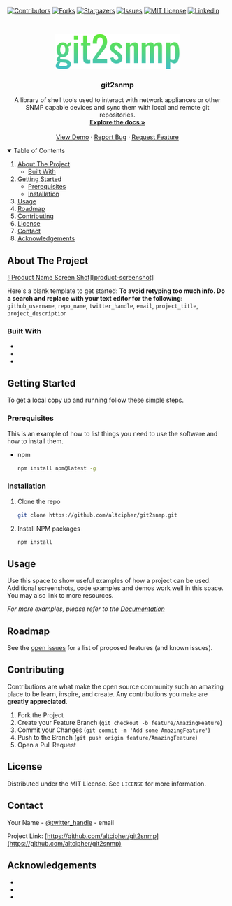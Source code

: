 <!-- PROJECT SHIELDS -->
<!--
*** I'm using markdown "reference style" links for readability.
*** Reference links are enclosed in brackets [ ] instead of parentheses ( ).
*** See the bottom of this document for the declaration of the reference variables
*** for contributors-url, forks-url, etc. This is an optional, concise syntax you may use.
*** https://www.markdownguide.org/basic-syntax/#reference-style-links
-->
[![Contributors][contributors-shield]][contributors-url]
[![Forks][forks-shield]][forks-url]
[![Stargazers][stars-shield]][stars-url]
[![Issues][issues-shield]][issues-url]
[![MIT License][license-shield]][license-url]
[![LinkedIn][linkedin-shield]][linkedin-url]



<!-- PROJECT LOGO -->
<br />
<p align="center">
  <a href="https://github.com/altcipher/git2snmp">
    <img src="images/logo3.png" alt="Logo" height="80">
  </a>

  <h3 align="center">git2snmp</h3>

  <p align="center">
    A library of shell tools used to interact with network appliances or other SNMP capable devices and sync them with local and remote git repositories.
    <br />
    <a href="https://github.com/altcipher/git2snmp"><strong>Explore the docs »</strong></a>
    <br />
    <br />
    <a href="https://github.com/altcipher/git2snmp">View Demo</a>
    ·
    <a href="https://github.com/altcipher/git2snmp/issues">Report Bug</a>
    ·
    <a href="https://github.com/altcipher/git2snmp/issues">Request Feature</a>
  </p>
</p>



<!-- TABLE OF CONTENTS -->
<details open="open">
  <summary>Table of Contents</summary>
  <ol>
    <li>
      <a href="#about-the-project">About The Project</a>
      <ul>
        <li><a href="#built-with">Built With</a></li>
      </ul>
    </li>
    <li>
      <a href="#getting-started">Getting Started</a>
      <ul>
        <li><a href="#prerequisites">Prerequisites</a></li>
        <li><a href="#installation">Installation</a></li>
      </ul>
    </li>
    <li><a href="#usage">Usage</a></li>
    <li><a href="#roadmap">Roadmap</a></li>
    <li><a href="#contributing">Contributing</a></li>
    <li><a href="#license">License</a></li>
    <li><a href="#contact">Contact</a></li>
    <li><a href="#acknowledgements">Acknowledgements</a></li>
  </ol>
</details>



<!-- ABOUT THE PROJECT -->
## About The Project

[![Product Name Screen Shot][product-screenshot]](https://example.com)

Here's a blank template to get started:
**To avoid retyping too much info. Do a search and replace with your text editor for the following:**
`github_username`, `repo_name`, `twitter_handle`, `email`, `project_title`, `project_description`


### Built With

* []()
* []()
* []()



<!-- GETTING STARTED -->
## Getting Started

To get a local copy up and running follow these simple steps.

### Prerequisites

This is an example of how to list things you need to use the software and how to install them.
* npm
  ```sh
  npm install npm@latest -g
  ```

### Installation

1. Clone the repo
   ```sh
   git clone https://github.com/altcipher/git2snmp.git
   ```
2. Install NPM packages
   ```sh
   npm install
   ```



<!-- USAGE EXAMPLES -->
## Usage

Use this space to show useful examples of how a project can be used. Additional screenshots, code examples and demos work well in this space. You may also link to more resources.

_For more examples, please refer to the [Documentation](https://example.com)_



<!-- ROADMAP -->
## Roadmap

See the [open issues](https://github.com/altcipher/git2snmp/issues) for a list of proposed features (and known issues).



<!-- CONTRIBUTING -->
## Contributing

Contributions are what make the open source community such an amazing place to be learn, inspire, and create. Any contributions you make are **greatly appreciated**.

1. Fork the Project
2. Create your Feature Branch (`git checkout -b feature/AmazingFeature`)
3. Commit your Changes (`git commit -m 'Add some AmazingFeature'`)
4. Push to the Branch (`git push origin feature/AmazingFeature`)
5. Open a Pull Request



<!-- LICENSE -->
## License

Distributed under the MIT License. See `LICENSE` for more information.



<!-- CONTACT -->
## Contact

Your Name - [@twitter_handle](https://twitter.com/twitter_handle) - email

Project Link: [https://github.com/altcipher/git2snmp](https://github.com/altcipher/git2snmp)



<!-- ACKNOWLEDGEMENTS -->
## Acknowledgements

* []()
* []()
* []()





<!-- MARKDOWN LINKS & IMAGES -->
<!-- https://www.markdownguide.org/basic-syntax/#reference-style-links -->
[contributors-shield]: https://img.shields.io/github/contributors/altcipher/git2snmp.svg?style=for-the-badge
[contributors-url]: https://github.com/altcipher/git2snmp/graphs/contributors
[forks-shield]: https://img.shields.io/github/forks/altcipher/git2snmp.svg?style=for-the-badge
[forks-url]: https://github.com/altcipher/git2snmp/network/members
[stars-shield]: https://img.shields.io/github/stars/altcipher/git2snmp.svg?style=for-the-badge
[stars-url]: https://github.com/altcipher/git2snmp/stargazers
[issues-shield]: https://img.shields.io/github/issues/altcipher/git2snmp.svg?style=for-the-badge
[issues-url]: https://github.com/altcipher/git2snmp/issues
[license-shield]: https://img.shields.io/github/license/altcipher/git2snmp.svg?style=for-the-badge
[license-url]: https://github.com/altcipher/git2snmp/blob/master/LICENSE.txt
[linkedin-shield]: https://img.shields.io/badge/-LinkedIn-black.svg?style=for-the-badge&logo=linkedin&colorB=555
[linkedin-url]: https://linkedin.com/in/altcipher
